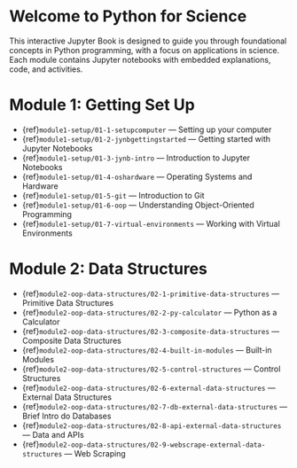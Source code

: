 # Welcome to Python for Science

This interactive Jupyter Book is designed to guide you through foundational concepts in Python programming, with a focus on applications in science. Each module contains Jupyter notebooks with embedded explanations, code, and activities.

# Module 1: Getting Set Up

- {ref}`module1-setup/01-1-setupcomputer` — Setting up your computer  
- {ref}`module1-setup/01-2-jynbgettingstarted` — Getting started with Jupyter Notebooks  
- {ref}`module1-setup/01-3-jynb-intro` — Introduction to Jupyter Notebooks  
- {ref}`module1-setup/01-4-oshardware` — Operating Systems and Hardware  
- {ref}`module1-setup/01-5-git` — Introduction to Git  
- {ref}`module1-setup/01-6-oop` — Understanding Object-Oriented Programming  
- {ref}`module1-setup/01-7-virtual-environments` — Working with Virtual Environments  

# Module 2: Data Structures

- {ref}`module2-oop-data-structures/02-1-primitive-data-structures` — Primitive Data Structures
- {ref}`module2-oop-data-structures/02-2-py-calculator` — Python as a Calculator
- {ref}`module2-oop-data-structures/02-3-composite-data-structures` — Composite Data Structures
- {ref}`module2-oop-data-structures/02-4-built-in-modules` — Built-in Modules
- {ref}`module2-oop-data-structures/02-5-control-structures` — Control Structures
- {ref}`module2-oop-data-structures/02-6-external-data-structures` — External Data Structures
- {ref}`module2-oop-data-structures/02-7-db-external-data-structures` — Brief Intro do Databases
- {ref}`module2-oop-data-structures/02-8-api-external-data-structures` — Data and APIs
- {ref}`module2-oop-data-structures/02-9-webscrape-external-data-structures` — Web Scraping
